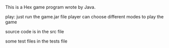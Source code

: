 This is a Hex game program wrote by Java.

play: just run the game.jar file
    player can choose different modes to play the game

source code is in the src file

some test files in the tests file
